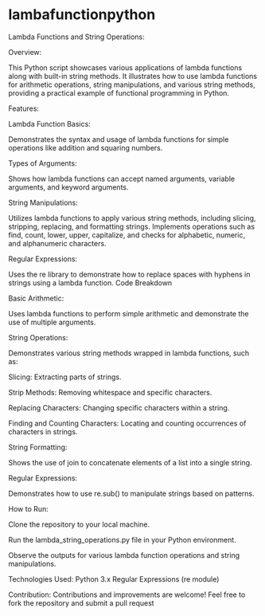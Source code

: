 # lambafunctionpython

Lambda Functions and String Operations:

Overview:

This Python script showcases various applications of lambda functions along with built-in string methods. It illustrates how to use lambda functions for arithmetic operations, string manipulations, and various string methods, providing a practical example of functional programming in Python.

Features:

Lambda Function Basics:

Demonstrates the syntax and usage of lambda functions for simple operations like addition and squaring numbers.

Types of Arguments:

Shows how lambda functions can accept named arguments, variable arguments, and keyword arguments.

String Manipulations:

Utilizes lambda functions to apply various string methods, including slicing, stripping, replacing, and formatting strings.
Implements operations such as find, count, lower, upper, capitalize, and checks for alphabetic, numeric, and alphanumeric characters.

Regular Expressions:

Uses the re library to demonstrate how to replace spaces with hyphens in strings using a lambda function.
Code Breakdown

Basic Arithmetic:

Uses lambda functions to perform simple arithmetic and demonstrate the use of multiple arguments.

String Operations:

Demonstrates various string methods wrapped in lambda functions, such as:

Slicing: Extracting parts of strings.

Strip Methods: Removing whitespace and specific characters.

Replacing Characters: Changing specific characters within a string.

Finding and Counting Characters: Locating and counting occurrences of characters in strings.

String Formatting:

Shows the use of join to concatenate elements of a list into a single string.

Regular Expressions:

Demonstrates how to use re.sub() to manipulate strings based on patterns.

How to Run:

Clone the repository to your local machine.

Run the lambda_string_operations.py file in your Python environment.

Observe the outputs for various lambda function operations and string manipulations.

Technologies Used:
Python 3.x
Regular Expressions (re module)

Contribution:
Contributions and improvements are welcome! Feel free to fork the repository and submit a pull request
